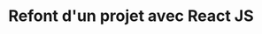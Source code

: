 #  Refont d'un projet avec React JS

<div>
    <!-- <img src="" alt="visuel"/> -->
    <!-- <div align="center">
        <h4 topmargin="0" bottommargin="0">Aperçu du site</h4>
    </div> -->
</div>
